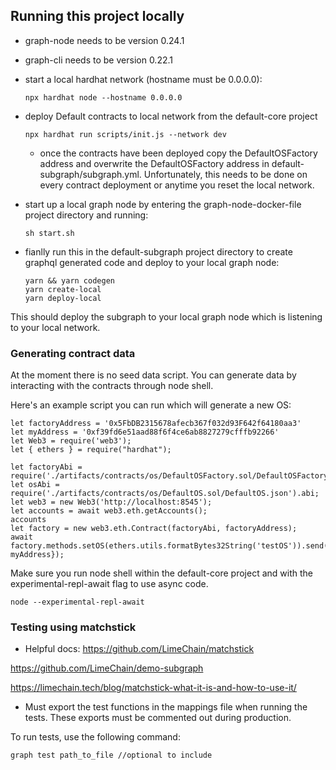 ## Running this project locally

- graph-node needs to be version 0.24.1
- graph-cli needs to be version 0.22.1

- start a local hardhat network (hostname must be 0.0.0.0):
  ```
  npx hardhat node --hostname 0.0.0.0
  ```
- deploy Default contracts to local network from the default-core project
  ```
  npx hardhat run scripts/init.js --network dev
  ```
  - once the contracts have been deployed copy the DefaultOSFactory address and overwrite the DefaultOSFactory address in default-subgraph/subgraph.yml. Unfortunately, this needs to be done on every contract deployment or anytime you reset the local network.
- start up a local graph node by entering the graph-node-docker-file project directory and running:
    ```
    sh start.sh
    ```
- fianlly run this in the default-subgraph project directory to create graphql generated code and deploy to your local graph node:
  ```
  yarn && yarn codegen
  yarn create-local
  yarn deploy-local
  ```
This should deploy the subgraph to your local graph node which is listening to your local network.

### Generating contract data 
At the moment there is no seed data script. You can generate data by interacting with the contracts through node shell. 

Here's an example script you can run which will generate a new OS:
```
let factoryAddress = '0x5FbDB2315678afecb367f032d93F642f64180aa3' 
let myAddress = '0xf39fd6e51aad88f6f4ce6ab8827279cfffb92266'
let Web3 = require('web3');
let { ethers } = require("hardhat");

let factoryAbi = require('./artifacts/contracts/os/DefaultOSFactory.sol/DefaultOSFactory.json').abi;
let osAbi = require('./artifacts/contracts/os/DefaultOS.sol/DefaultOS.json').abi;
let web3 = new Web3('http://localhost:8545');
let accounts = await web3.eth.getAccounts();
accounts
let factory = new web3.eth.Contract(factoryAbi, factoryAddress);
await factory.methods.setOS(ethers.utils.formatBytes32String('testOS')).send({from: myAddress});
```



Make sure you run node shell within the default-core project and with the experimental-repl-await flag to use async code. 
```
node --experimental-repl-await
```

### Testing using matchstick

- Helpful docs:
https://github.com/LimeChain/matchstick

https://github.com/LimeChain/demo-subgraph

https://limechain.tech/blog/matchstick-what-it-is-and-how-to-use-it/

- Must export the test functions in the mappings file when running the tests. These exports must be commented out during production.


To run tests, use the following command:

```
graph test path_to_file //optional to include
```
